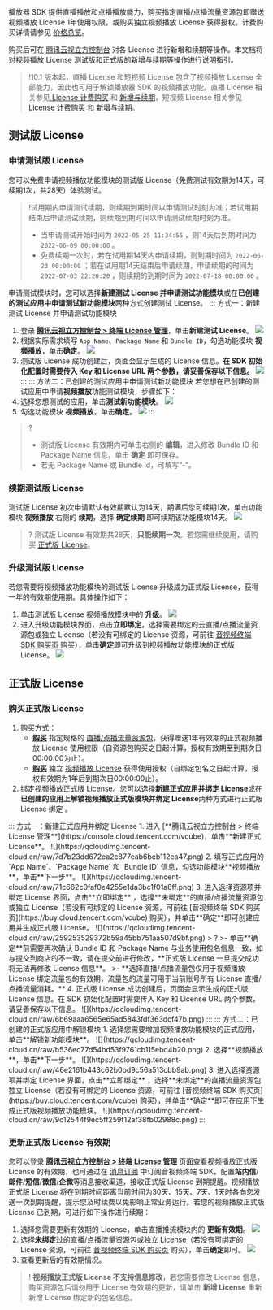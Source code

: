播放器 SDK 提供直播播放和点播播放能力，购买指定直播/点播流量资源包即赠送视频播放 License 1年使用权限，或购买独立视频播放 License 获得授权。计费购买详情请参见 [价格总览]()。

购买后可在 [腾讯云视立方控制台](https://console.cloud.tencent.com/vcube) 对各 License 进行新增和续期等操作。本文档将对视频播放 License 测试版和正式版的新增与续期等操作进行说明指引。

> !10.1 版本起，直播 License 和短视频 License 包含了视频播放 License 全部能力，因此也可用于解锁播放器 SDK 的视频播放功能。直播 License 相关参见[ License 计费购买](https://cloud.tencent.com/document/product/454/8008#.E7.9B.B4.E6.92.AD.E6.8E.A8.E6.B5.81-license.EF.BC.88.E5.8E.9F.E7.A7.BB.E5.8A.A8.E7.9B.B4.E6.92.AD.E5.9F.BA.E7.A1.80.E7.89.88-license.EF.BC.89) 和 [新增与续期](https://cloud.tencent.com/document/product/454/34750)，短视频 License 相关参见 [License 计费购买](https://cloud.tencent.com/document/product/584/9368) 和 [新增与续期](https://cloud.tencent.com/document/product/584/54333)。

[](id:test)
## 测试版 License

[](id:creat_test)
### 申请测试版 License

您可以免费申请视频播放功能模块的测试版 License（免费测试有效期为14天，可续期1次，共28天）体验测试。

>!试用期内申请测试续期，则续期到期时间以申请测试时刻为准；若试用期结束后申请测试续期，则续期到期时间以申请测试续期时刻为准。
>
> - 当申请测试开始时间为  `2022-05-25 11:34:55` ，则14天后到期时间为  `2022-06-09 00:00:00` 。
> - 免费续期一次时，若在试用期14天内申请续期，则到期时间为  `2022-06-23 00:00:00` ；若在试用期14天结束后申请续期，申请续期的时间为  `2022-07-03 22:26:20` ，则续期的到期时间为  `2022-07-18 00:00:00` 。

申请测试模块时，您可以选择**新建测试 License 并申请测试功能模块**或在**已创建的测试应用中申请测试新功能模块**两种方式创建测试 License。
<dx-tabs>
::: 方式一：新建测试 License 并申请测试功能模块
1. 登录 [**腾讯云视立方控制台 > 终端 License 管理**](https://console.cloud.tencent.com/vcube)，单击**新建测试 License**。
![](https://qcloudimg.tencent-cloud.cn/raw/4d63d6f14f82ba1775083ed461c5f5db.png)
2. 根据实际需求填写 `App Name`、`Package Name` 和 `Bundle ID`，勾选功能模块 **视频播放**，单击**确定**。
![](https://qcloudimg.tencent-cloud.cn/raw/5cbcb932c3adc91a544734b623b82a6f.png)
3. 测试版 License 成功创建后，页面会显示生成的 License 信息。**在 SDK 初始化配置时需要传入 Key 和 License URL 两个参数，请妥善保存以下信息。**
![](https://qcloudimg.tencent-cloud.cn/raw/dd744a0bc93b11e78b2e35ab5b94e8c4.png)
:::
::: 方法二：已创建的测试应用中申请测试新功能模块
若您想在已创建的测试应用中申请**视频播放**功能测试模块，步骤如下：
1. 选择您想测试的应用，单击**测试新功能模块**。
![](https://qcloudimg.tencent-cloud.cn/raw/6be952eb22fdc3db08c931c250a84e9c.png)
2. 勾选功能模块 **视频播放**，单击**确定**。
![](https://qcloudimg.tencent-cloud.cn/raw/11ee4dff2ac3bb1f54eeda1fa4a16190.png)
:::
</dx-tabs>

>? 
>- 测试版 License 有效期内可单击右侧的 **编辑**，进入修改 Bundle ID 和 Package Name 信息，单击 **确定** 即可保存。
>- 若无 Package Name 或 Bundle Id，可填写“-”。


[](id:renew_test)
### 续期测试版 License
测试版 License 初次申请默认有效期默认为14天，期满后您可续期**1次**，单击功能模块 **视频播放** 右侧的 **续期**，选择 **确定续期** 即可续期该功能模块14天。
![](https://qcloudimg.tencent-cloud.cn/raw/18b285cfa67a609ebc3c2930bc806594.png)
>? 测试版 License 有效期共28天，**只能续期一次**。若您需继续使用，请购买 [正式版 License](#formal)。

[](id:up_test)
### 升级测试版 License
若您需要将视频播放功能模块的测试版 License 升级成为正式版 License，获得一年的有效期使用期。具体操作如下：
1. 单击测试版 License 视频播放模块中的 **升级**。
![](https://qcloudimg.tencent-cloud.cn/raw/4d597ddb02ab4013b8debbae868961b5.png)
2. 进入升级功能模块界面，点击**立即绑定**，选择需要绑定的云直播/点播流量资源包或独立 License（若没有可绑定的 License 资源，可前往 [音视频终端 SDK 购买页](https://buy.cloud.tencent.com/vcube) 购买），单击**确定**即可升级到视频播放功能模块的正式版 License。
![](https://qcloudimg.tencent-cloud.cn/raw/4fe6ab5100b60058af34ebc1dfbcf14a.png)

[](id:formal)
## 正式版 License

[](id:creat_formal)
### 购买正式版 License
1. 购买方式：
	- [**购买**](https://buy.cloud.tencent.com/vcube) 指定规格的 [直播/点播流量资源包]()，获得赠送1年有效期的正式视频播放 License 使用权限（自资源包购买之日起计算，授权有效期至到期次日00:00:00为止）。
	- [**购买**](https://buy.cloud.tencent.com/vcube) 独立 [视频播放 License]() 获得使用授权（自绑定包名之日起计算，授权有效期为1年后到期次日00:00:00止）。
2. 绑定视频播放正式版 License。您可以选择**新建正式应用并绑定 License**或在**已创建的应用上解锁视频播放正式版模块并绑定 License**两种方式进行正式版 License 绑定 。
<dx-tabs>
::: 方式一：新建正式应用并绑定 License
1. 进入 [**腾讯云视立方控制台 > 终端 License 管理**](https://console.cloud.tencent.com/vcube)，单击**新建正式 License**。
![](https://qcloudimg.tencent-cloud.cn/raw/7d7b23dd672ea2c877eab6beb112ea47.png)
2. 填写正式应用的 `App Name`、`Package Name` 和 `Bundle ID` 信息，勾选功能模块**视频播放**，单击**下一步**。
![](https://qcloudimg.tencent-cloud.cn/raw/71c662c0faf0e4255e1da3bc1f01a8ff.png)
3. 进入选择资源项并绑定 License 界面，点击**立即绑定** ，选择**未绑定**的直播/点播流量资源包或独立 License（若没有可绑定的 License 资源，可前往 [音视频终端 SDK 购买页](https://buy.cloud.tencent.com/vcube) 购买），并单击**确定**即可创建应用并生成正式版 License。
![](https://qcloudimg.tencent-cloud.cn/raw/259253529372b59a45bb751aa507d9bf.png)
> ?
>- 单击**确定**前需要再次确认 Bundle ID 和 Package Name 与业务使用包名信息一致，如与提交到商店的不一致，请在提交前进行修改，**正式版 License 一旦提交成功将无法再修改 License 信息**。
>- **选择直播/点播流量包仅用于视频播放 License 绑定流量包的有效期，流量包的流量可用于当前账号所有 License 直播/点播流量消耗。**
4. 正式版 License 成功创建后，页面会显示生成的正式版 License 信息。在 SDK 初始化配置时需要传入 Key 和 License URL 两个参数，请妥善保存以下信息。
![](https://qcloudimg.tencent-cloud.cn/raw/6b69aaa6565e65ad5843fdf363dcf47b.png)
:::
::: 方式二：已创建的正式版应用中解锁模块
1. 选择您需要增加视频播放功能模块的正式应用，单击**解锁新功能模块**。
![](https://qcloudimg.tencent-cloud.cn/raw/b536ec77d54bd53f9761cb115ebd4b20.png)
2. 选择**视频播放**，单击**下一步**。
![](https://qcloudimg.tencent-cloud.cn/raw/46e2161b443c62b0bd9c56a513cbb9ab.png)
3. 进入选择资源项并绑定 License 界面，点击**立即绑定** ，选择**未绑定**的直播流量资源包独立 License（若没有可绑定的 License 资源，可前往 [音视频终端 SDK 购买页](https://buy.cloud.tencent.com/vcube) 购买），并单击**确定**即可在应用下生成正式版视频播放功能模块。
![](https://qcloudimg.tencent-cloud.cn/raw/9c12544f9ec5ff259f12af38fb02988c.png)
:::
</dx-tabs>

[](id:update_formal)
### 更新正式版 License 有效期
您可以登录 [**腾讯云视立方控制台 > 终端 License 管理**](https://console.cloud.tencent.com/vcube) 页面查看视频播放正式版 License 的有效期，也可通过在 [消息订阅](https://console.cloud.tencent.com/message/subscription) 中订阅音视频终端 SDK，配置**站内信**/**邮件**/**短信**/**微信**/**企微**等消息接收渠道，接收正式版 License 到期提醒。视频播放正式版 License 将在到期时间距离当前时间为30天、15天、7天、1天时各向您发送一次到期提醒，提示您及时续费以免影响正常业务运行。若您的视频播放正式版 License 已到期，可进行如下操作进行续期：
1. 选择您需要更新有效期的 License，单击直播推流模块内的 **更新有效期**。
![](https://qcloudimg.tencent-cloud.cn/raw/8063f52361e98ffbdd904ffa5d640b74.jpg)
2. 选择**未绑定**过的直播/点播流量资源包或独立 License（若没有可绑定的 License 资源，可前往 [音视频终端 SDK 购买页](https://buy.cloud.tencent.com/vcube) 购买），单击**确定**即可。
![](https://qcloudimg.tencent-cloud.cn/raw/c0908161aa4d18f6bc2507322e8e95f5.png)
3. 查看更新后的有效期情况。

>! **视频播放正式版 License 不支持信息修改**，若您需要修改 License 信息，购买资源包后请勿用于 License 有效期的更新，请单击 **新增 License** 重新新增 License 绑定新的包名信息。
